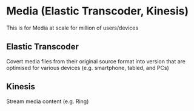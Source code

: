 # Media (Elastic Transcoder, Kinesis)

This is for Media at scale for million of users/devices

## Elastic Transcoder&#x20;

Covert media files from their original source format into version that are optimised for various devices (e.g. smartphone, tabled, and PCs)



## Kinesis&#x20;

Stream media content (e.g. Ring)
